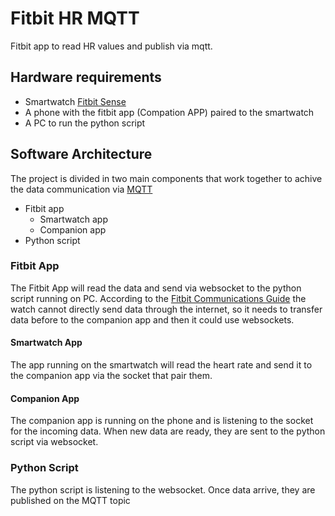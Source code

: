 # Fitbit HR MQTT
Fitbit app to read HR values and publish via mqtt.

## Hardware requirements
- Smartwatch [Fitbit Sense](https://www.fitbit.com/global/it/products/smartwatches/sense)
- A phone with the fitbit app (Compation APP) paired to the smartwatch
- A PC to run the python script

## Software Architecture
The project is divided in two main components that work together to achive the data communication via [MQTT](https://mqtt.org/)
- Fitbit app
  - Smartwatch app
  - Companion app
- Python script

### Fitbit App
The Fitbit App will read the data and send via websocket to the python script running on PC. According to the [Fitbit Communications Guide](https://dev.fitbit.com/build/guides/communications/) the watch cannot directly send data through the internet, so it needs to transfer data before to the companion app and then it could use websockets.

#### Smartwatch App
The app running on the smartwatch will read the heart rate and send it to the companion app via the socket that pair them.

#### Companion App
The companion app is running on the phone and is listening to the socket for the incoming data. When new data are ready, they are sent to the python script via websocket.

### Python Script
The python script is listening to the websocket. Once data arrive, they are published on the MQTT topic
